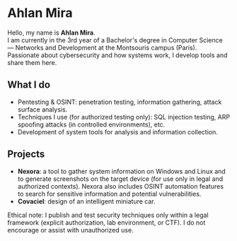 # Ahlan Mira

Hello, my name is **Ahlan Mira**.  
I am currently in the 3rd year of a Bachelor's degree in Computer Science — Networks and Development at the Montsouris campus (Paris).  
Passionate about cybersecurity and how systems work, I develop tools and share them here.

## What I do
- Pentesting & OSINT: penetration testing, information gathering, attack surface analysis.  
- Techniques I use (for authorized testing only): SQL injection testing, ARP spoofing attacks (in controlled environments), etc.  
- Development of system tools for analysis and information collection.

## Projects
- **Nexora**: a tool to gather system information on Windows and Linux and to generate screenshots on the target device (for use only in legal and authorized contexts). Nexora also includes OSINT automation features to search for sensitive information and potential vulnerabilities.  
- **Covaciel**: design of an intelligent miniature car.

Ethical note: I publish and test security techniques only within a legal framework (explicit authorization, lab environment, or CTF). I do not encourage or assist with unauthorized use.
